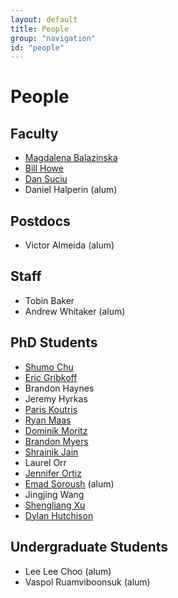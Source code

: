 ```yaml
---
layout: default
title: People
group: "navigation"
id: "people"
---
```


# People

## Faculty

* [Magdalena Balazinska](http://www.cs.washington.edu/homes/magda/)
* [Bill Howe](http://www.cs.washington.edu/homes/billhowe/)
* [Dan Suciu](http://www.cs.washington.edu/homes/suciu/)
* Daniel Halperin (alum)

## Postdocs

* Victor Almeida (alum)

## Staff

* Tobin Baker
* Andrew Whitaker (alum)

## PhD Students

* [Shumo Chu](http://homes.cs.washington.edu/~chushumo/)
* [Eric Gribkoff](http://homes.cs.washington.edu/~eagribko/)
* Brandon Haynes
* Jeremy Hyrkas
* [Paris Koutris](http://homes.cs.washington.edu/~pkoutris/)
* [Ryan Maas](http://homes.cs.washington.edu/~maas/)
* [Dominik Moritz](http://homes.cs.washington.edu/~domoritz/)
* [Brandon Myers](http://homes.cs.washington.edu/~bdmyers/)
* [Shrainik Jain](http://homes.cs.washington.edu/~shrainik/)
* Laurel Orr
* [Jennifer Ortiz](http://homes.cs.washington.edu/~jortiz16/)
* [Emad Soroush](http://www.cs.washington.edu/homes/soroush/) (alum)
* Jingjing Wang
* [Shengliang Xu](http://homes.cs.washington.edu/~slxu/)
* [Dylan Hutchison](https://www.linkedin.com/in/dylanhutchison)

## Undergraduate Students

* Lee Lee Choo (alum)
* Vaspol Ruamviboonsuk (alum)
